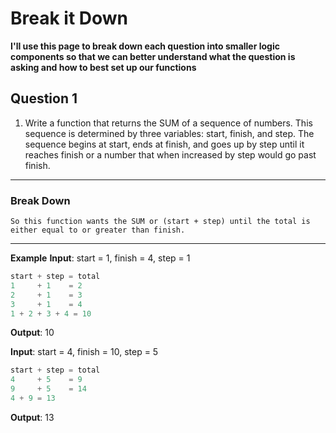 # Break it Down

**I'll use this page to break down each question into smaller logic components so that we
can better understand what the question is asking and how to best set up our functions**

## Question 1

1) Write a function that returns the SUM of a sequence of numbers. This sequence
   is determined by three variables: start, finish, and step. The sequence begins
   at start, ends at finish, and goes up by step until it reaches finish or a number
   that when increased by step would go past finish.

---

### Break Down

    So this function wants the SUM or (start + step) until the total is either equal to or greater than finish.
---
   **Example**
   **Input**: start = 1, finish = 4, step = 1

```javascript
start + step = total
1     + 1    = 2
2     + 1    = 3
3     + 1    = 4
1 + 2 + 3 + 4 = 10
```

   **Output**: 10

   **Input**: start = 4, finish = 10, step = 5

```javascript
start + step = total
4     + 5    = 9
9     + 5    = 14
4 + 9 = 13
```

   **Output**: 13
